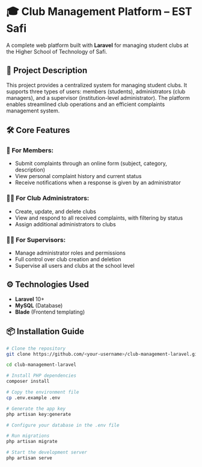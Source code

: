# 🎓 Club Management Platform – EST Safi

A complete web platform built with **Laravel** for managing student clubs at the Higher School of Technology of Safi.

## 🚀 Project Description

This project provides a centralized system for managing student clubs. It supports three types of users: members (students), administrators (club managers), and a supervisor (institution-level administrator). The platform enables streamlined club operations and an efficient complaints management system.

## 🛠️ Core Features

### 👤 For Members:
- Submit complaints through an online form (subject, category, description)
- View personal complaint history and current status
- Receive notifications when a response is given by an administrator

### 🧑‍💼 For Club Administrators:
- Create, update, and delete clubs
- View and respond to all received complaints, with filtering by status
- Assign additional administrators to clubs

### 🧑‍🏫 For Supervisors:
- Manage administrator roles and permissions
- Full control over club creation and deletion
- Supervise all users and clubs at the school level

## ⚙️ Technologies Used

- **Laravel** 10+
- **MySQL** (Database)
- **Blade** (Frontend templating)

## 📦 Installation Guide

```bash
# Clone the repository
git clone https://github.com/<your-username>/club-management-laravel.git

cd club-management-laravel

# Install PHP dependencies
composer install

# Copy the environment file
cp .env.example .env

# Generate the app key
php artisan key:generate

# Configure your database in the .env file

# Run migrations
php artisan migrate

# Start the development server
php artisan serve
